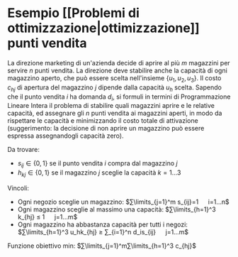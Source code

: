 # Esempio [[Problemi di ottimizzazione|ottimizzazione]] punti vendita

La direzione marketing di un'azienda decide di aprire al più $m$ magazzini per servire $n$ punti vendita. La direzione deve stabilire anche la capacità di ogni magazzino aperto, che può essere scelta nell'insieme $\{u_1, u_2, u_3\}$.
Il costo $c_{hj}$ di apertura del magazzino $j$ dipende dalla capacità $u_h$ scelta.
Sapendo che il punto vendita $i$ ha domanda $d_i$, si formuli in termini di Programmazione Lineare Intera il problema di stabilire quali magazzini aprire e le relative capacità, ed assegnare gli $n$ punti vendita ai magazzini
aperti, in modo da rispettare le capacità e minimizzando il costo totale di attivazione (suggerimento: la decisione di non aprire un magazzino può essere espressa assegnandogli capacità zero).

Da trovare:
- $s_{ij} ∈ \{0,1\}$ se il punto vendita $i$ compra dal magazzino $j$
- $h_{kj} ∈ \{0,1\}$ se il magazzino $j$ sceglie la capacità $k=1…3$

Vincoli:
- Ogni negozio sceglie un magazzino: $∑\limits_{j=1}^m s_{ij}=1   i=1…n$
- Ogni magazzino sceglie al massimo una capacità: $∑\limits_{h=1}^3 k_{hj} ≤ 1   j=1…m$
- Ogni magazzino ha abbastanza capacità per tutti i negozi: $∑\limits_{h=1}^3 u_hk_{hj} ≥ ∑_{i=1}^n d_is_{ij}   j=1…m$

Funzione obiettivo min: $∑\limits_{j=1}^m∑\limits_{h=1}^3 c_{hj}$
